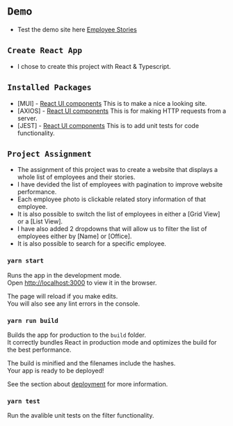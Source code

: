 # `Demo`

- Test the demo site here [Employee Stories](https://employee-stories.web.app/)

## `Create React App`

- I chose to create this project with React & Typescript.

## `Installed Packages`

- [MUI] - [React UI components](https://mui.com/) This is to make a nice a looking site.
- [AXIOS] - [React UI components](https://axios-http.com/docs/intro/) This is for making HTTP requests from a server.
- [JEST] - [React UI components](https://jestjs.io/) This is to add unit tests for code functionality.

## `Project Assignment`

- The assignment of this project was to create a website that displays a whole list of employees and their stories.
- I have devided the list of employees with pagination to improve website performance.
- Each employee photo is clickable related story information of that employee.
- It is also possible to switch the list of employees in either a [Grid View] or a [List View].
- I have also added 2 dropdowns that will allow us to filter the list of employees either by [Name] or [Office].
- It is also possible to search for a specific employee.

### `yarn start`

Runs the app in the development mode.\
Open [http://localhost:3000](http://localhost:3000) to view it in the browser.

The page will reload if you make edits.\
You will also see any lint errors in the console.

### `yarn run build`

Builds the app for production to the `build` folder.\
It correctly bundles React in production mode and optimizes the build for the best performance.

The build is minified and the filenames include the hashes.\
Your app is ready to be deployed!

See the section about [deployment](https://facebook.github.io/create-react-app/docs/deployment) for more information.

### `yarn test`

Run the avalible unit tests on the filter functionality.
